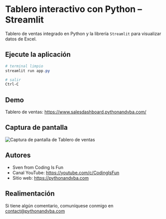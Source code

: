 
# Tablero interactivo con Python – Streamlit

Tablero de ventas integrado en Python y la librería ``Streamlit``
para visualizar datos de Excel.

## Ejecute la aplicación
```Powershell
# terminal limpio
streamlit run app.py

# salir
Ctrl-C
```

## Demo
Tablero de ventas: https://www.salesdashboard.pythonandvba.com/

## Captura de pantalla

![Captura de pantalla de Tablero de ventas](https://content.screencast.com/users/jubbel3/folders/Snagit/media/64b4d64a-4e59-4bec-9f16-771eb1a99005/08.18.2021-19.50.jpg)


## Autores

- Sven from Coding Is Fun
- Canal YouTube: https://youtube.com/c/CodingIsFun
- Sitio web: https://pythonandvba.com

## Realimentación

Si tiene algún comentario, comuníquese conmigo en contact@pythonandvba.com
